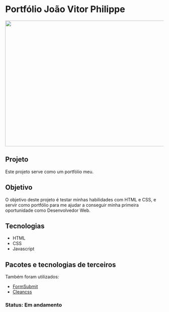 # Portfólio João Vitor Philippe

<img src="./assets/portfolio.jpg" width="800" height="400"></img>

## Projeto

Este projeto serve como um portfólio meu.


## Objetivo

O objetivo deste projeto é testar minhas habilidades com HTML e CSS, e servir como portfólio para me ajudar a conseguir minha primeira oportunidade como Desenvolvedor Web.

## Tecnologias

- HTML
- CSS
- Javascript

## Pacotes e tecnologias de terceiros

Também foram utilizados:

- [FormSubmit](https://formsubmit.co/)
- [Cleancss](https://www.npmjs.com/package/clean-css-cli)

### Status: Em andamento
